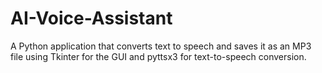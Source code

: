 # AI-Voice-Assistant
A Python application that converts text to speech and saves it as an MP3 file using Tkinter for the GUI and pyttsx3 for text-to-speech conversion.
